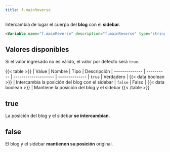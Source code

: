 ```yaml
---
title: f.mainReverse
---
```


Intercambia de lugar el cuerpo del **blog** con el **sidebar**.

```xml
<Variable name="f.mainReverse" description="f.mainReverse" type="string" value="false"/>
```

## Valores disponibles

Si el valor ingresado no es válido, el valor por defecto será `true`.

{{< table >}}
| Value          | Nombre     | Tipo                 | Descripción
| -------------- | ---------- | -------------------- | --------------
| `true`         | Verdadero  | {{< data boolean >}} | Intercambia la posición del blog con el sidebar
| `false`        | Falso      | {{< data boolean >}} | Mantiene la posición del blog y el sidebar
{{< /table >}}


## true

La posición del blog y el sidebar **se intercambian**.

## false

El blog y el sidebar **mantienen su posición** original.
